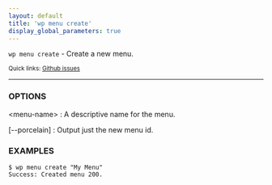 ```yaml
---
layout: default
title: 'wp menu create'
display_global_parameters: true
---
```


`wp menu create` - Create a new menu.

<small>Quick links: <a href="https://github.com/wp-cli/wp-cli/issues?q=is%3Aopen+label%3Acommand%3Amenu-create+sort%3Aupdated-desc">Github issues</a></small>

<hr />

### OPTIONS

&lt;menu-name&gt;
: A descriptive name for the menu.

[\--porcelain]
: Output just the new menu id.

### EXAMPLES

    $ wp menu create "My Menu"
    Success: Created menu 200.



